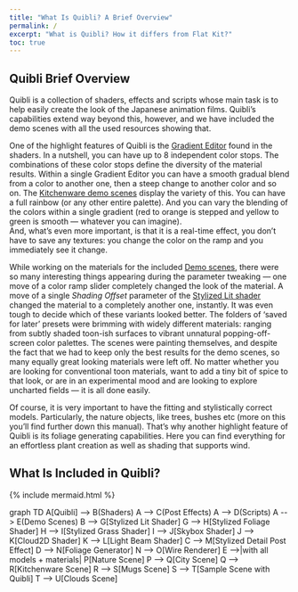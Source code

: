 ```yaml
---
title: "What Is Quibli? A Brief Overview"
permalink: /
excerpt: "What is Quibli? How it differs from Flat Kit?"
toc: true
---
```


## Quibli Brief Overview

Quibli is a collection of shaders, effects and scripts whose main task is to help easily create the look of the Japanese animation films. Quibli’s capabilities extend way beyond this, however, and we have included the demo scenes with all the used resources showing that.  

One of the highlight features of Quibli is the [Gradient Editor](stylized-lit-shader#main-shading-parameters) found in the shaders. In a nutshell, you can have up to 8 independent color stops. The combinations of these color stops define the diversity of the material results. Within a single Gradient Editor you can have a smooth gradual blend from a color to another one, then a steep change to another color and so on. The [Kitchenware demo scenes](demo-scenes#kitchenware) display the variety of this. You can have a full rainbow (or any other entire palette). And you can vary the blending of the colors within a single gradient (red to orange is stepped and yellow to green is smooth — whatever you can imagine).  
And, what’s even more important, is that it is a real-time effect, you don’t have to save any textures: you change the color on the ramp and you immediately see it change.  

While working on the materials for the included [Demo scenes](demo-scenes), there were so many interesting things appearing during the parameter tweaking — one move of a color ramp slider completely changed the look of the material. A move of a single _Shading Offset_ parameter of the [Stylized Lit shader](stylized-lit-shader) changed the material to a completely another one, instantly. It was even tough to decide which of these variants looked better. The folders of ‘saved for later’ presets were brimming with widely different materials: ranging from subtly shaded toon-ish surfaces to vibrant unnatural popping-off-screen color palettes. The scenes were painting themselves, and despite the fact that we had to keep only the best results for the demo scenes, so many equally great looking materials were left off. No matter whether you are looking for conventional toon materials, want to add a tiny bit of spice to that look, or are in an experimental mood and are looking to explore uncharted fields — it is all done easily.  

Of course, it is very important to have the fitting and stylistically correct models. Particularly, the nature objects, like trees, bushes etc (more on this you’ll find further down this manual). That’s why another highlight feature of Quibli is its foliage generating capabilities. Here you can find everything for an effortless plant creation as well as shading that supports wind.


## What Is Included in Quibli?

{% include mermaid.html %}
<div class="mermaid">
graph TD
A[Quibli] --> B(Shaders)
A --> C(Post Effects)
A --> D(Scripts)
A --> E(Demo Scenes)
B --> G[Stylized Lit Shader]
G --> H[Stylized Foliage Shader]
H --> I[Stylized Grass Shader]
I --> J[Skybox Shader]
J --> K[Cloud2D Shader]
K --> L[Light Beam Shader]
C --> M[Stylized Detail Post Effect]
D --> N[Foliage Generator]
N --> O[Wire Renderer]
E -->|with all models + materials| P[Nature Scene]
P --> Q[City Scene]
Q --> R[Kitchenware Scene]
R --> S[Mugs Scene]
S --> T[Sample Scene with Quibli]
T --> U[Clouds Scene]
</div>




